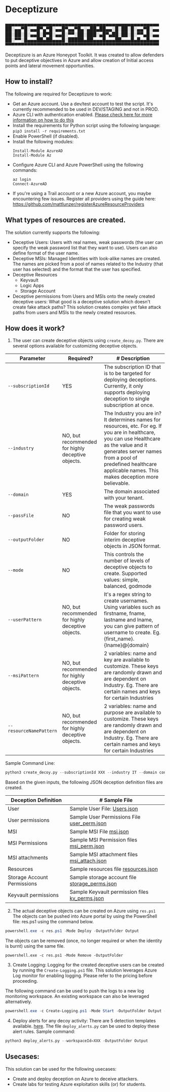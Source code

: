 # Deceptizure

▄▄▄▄▄▄▄▄▄▄▄▄▄▄▄▄▄▄▄▄▄▄▄▄▄▄▄▄▄▄▄▄▄▄▄▄▄▄▄▄▄▄▄▄▄▄▄▄▄
██░▄▄▀█░▄▄█▀▄▀█░▄▄█▀▄▄▀█▄░▄██▄██▄▄░█░██░█░▄▄▀█░▄▄
██░██░█░▄▄█░█▀█░▄▄█░▀▀░██░███░▄█▀▄██░██░█░▀▀▄█░▄▄
██░▀▀░█▄▄▄██▄██▄▄▄█░█████▄██▄▄▄█▄▄▄██▄▄▄█▄█▄▄█▄▄▄
▀▀▀▀▀▀▀▀▀▀▀▀▀▀▀▀▀▀▀▀▀▀▀▀▀▀▀▀▀▀▀▀▀▀▀▀▀▀▀▀▀▀▀▀▀▀▀▀▀


Deceptizure is an Azure Honeypot Toolkit. It was created to allow defenders to put deceptive objectives in Azure and allow creation of Initial access points and lateral movement opportunities.


## How to install?
The following are required for Deceptizure to work:
- Get an Azure account. Use a dev/test account to test the script. It's currently recommended to be used in DEV/STAGING and not in PROD.
- Azure CLI with authentication enabled. [Please check here for more information on how to do this](https://learn.microsoft.com/en-us/cli/azure/install-azure-cli)
- Install the requirements for Python script using the following language: <br>
  `pip3 install -r requirements.txt`
- Enable PowerShell (if disabled).
- Install the following modules:
  ```
  Install-Module AzureAD
  Install-Module Az
  ```
- Configure Azure CLI and Azure PowerShell using the following commands:
  ```
  az login
  Connect-AzureAD
  ```
- If you're using a Trail account or a new Azure account, you maybe encountering few issues. Register all providers using the guide here: https://github.com/mattlunzer/registerAzureResourceProviders

## What types of resources are created.
The solution currently supports the following:
- Deceptive Users: Users with real names, weak passwords (the user can specify the weak password list that they want to use). Users can also define format of the user name.
- Deceptive MSIs: Managed Identities with look-alike names are created. The names are picked from a pool of names related to the Industry (that user has selected) and the format that the user has specified.
- Deceptive Resources
    - Keyvault
    - Logic Apps
    - Storage Account
- Deceptive permissions from Users and MSIs onto the newly created deceptive users: What good is a deceptive solution which doesn't create fake attack paths? This solution creates complex yet fake attack paths from users and MSIs to the newly created resources.

## How does it work?

1. The user can create deceptive objects using `create_decoy.py`. There are several options available for customizing deceptive objects.

| Parameter         | Required?   | # Description |
|--------------|-----------|------------|
| `--subscriptionId` | YES     | The subscription ID that is to be targeted for deploying deceptions. Currently, it only supports deploying deception to single subscription at once.    |
| `--industry`| NO, but recommended for highly deceptive objects.  | The Industry you are in? It determines names for resources, etc. For eg. If you are in healthcare, you can use Healthcare as the value and it generates server names from a pool of predefined healthcare applicable names. This makes deception more believable. |
|`--domain` | YES | The domain associated with your tenant.|
|`--passFile` | NO |  The weak passwords file that you want to use for creating weak password users.|
|`--outputFolder` | NO | Folder for storing interim deceptive objects in JSON format. |
|`--mode` | NO | This controls the number of levels of deceptive objects to create. Supported values: simple, balanced, godmode|
|`--userPattern` | NO, but recommended for highly deceptive objects. | It's a regex string to create usernames. Using variables such as firstname, fname, lastname and lname, you can give pattern of username to create. Eg. {first_name}.{lname}@{domain}|
|`--msiPattern` | NO, but recommended for highly deceptive objects.|2 variables: name and key are available to customize. These keys are randomly drawn and are dependent on Industry. Eg. There are certain names and keys for certain Industries |
|`--resourceNamePattern` |NO, but recommended for highly deceptive objects. | 2 variables: name and purpose are available to customize. These keys are randomly drawn and are dependent on Industry. Eg. There are certain names and keys for certain Industries|

Sample Command Line: 
```python
python3 create_decoy.py --subscriptionId XXX --industry IT --domain contoso.com
```

Based on the given inputs, the following JSON deception definition files are created.

| Deception Definition | # Sample File |
|--------------|------------|
| User | Sample User File: [Users.json](https://github.com/pbssubhash/Deceptizure/blob/main/Output/user.json)|
| User permissions | Sample User Permissions File [user_perm.json](https://github.com/pbssubhash/Deceptizure/blob/main/Output/user_perm.json)|
|MSI |Sample MSI File [msi.json](https://github.com/pbssubhash/Deceptizure/blob/main/Output/msi.json)|
| MSI Permissions| Sample MSI Permission files [msi_perm.json](https://github.com/pbssubhash/Deceptizure/blob/main/Output/msi_perm.json)|
| MSI attachments |Sample MSI attachment files [msi_attach.json](https://github.com/pbssubhash/Deceptizure/blob/main/Output/attach_msi.json)|
|Resources | Sample resources file [resources.json](https://github.com/pbssubhash/Deceptizure/blob/main/Output/resources.json)|
| Storage Account Permissions| Sample storage account file [storage_perms.json](https://github.com/pbssubhash/Deceptizure/blob/main/Output/storage_perms.json)|
| Keyvault permissions| Sample Keyvault permission files [kv_perms.json](https://github.com/pbssubhash/Deceptizure/blob/main/Output/kv_perms.json)|

2. The actual deceptive objects can be created on Azure using `res.ps1`
The objects can be pushed into Azure portal by using the PowerShell file:  res.ps1 using the command below.
```powershell
powershell.exe -c res.ps1 -Mode Deploy -OutputFolder Output
```

The objects can be removed (once, no longer required or when the identity is burnt) using the same file.

```
powershell.exe -c res.ps1 -Mode Remove -OutputFolder 
```

3. Create Logging:
Logging for the created deceptive users can be created by running the `Create-Logging.ps1` file. This solution leverages Azure Log monitor for enabling logging. Please refer to the pricing before proceeding.

The following command can be used to push the logs to a new log monitoring workspace. An existing workspace can also be leveraged alternatively.

```powershell
powershell.exe -c Create-Logging.ps1 -Mode Start -OutputFolder Output -SubscriptionId XXX -LAResourceGroup monitordecoy -LALocation westus2 -WorkSpaceName decoyworkspace
```

4. Deploy alerts for any decoy activity:
There are 5 detection templates available. [here](https://github.com/pbssubhash/Deceptizure/blob/main/detections.yaml). The file `deploy_alerts.py` can be used to deploy these alert rules.
Sample command:
```python
python3 deploy_alerts.py --workspaceId=XXX -OutputFolder Output
```

## Usecases:
This solution can be used for the following usecases:
- Create and deploy deception on Azure to deceive attackers.
- Create labs for testing Azure exploitation skills (or) for students.
   
